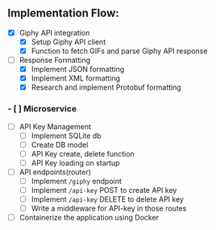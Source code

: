 ## Implementation Flow:
- [x] Giphy API integration
  - [x] Setup Giphy API client
  - [x] Function to fetch GIFs and parse Giphy API response
- [ ] Response Formatting
  - [x] Implement JSON formatting
  - [x] Implement XML formatting
  - [x] Research and implement Protobuf formatting
### - [ ] Microservice
- [ ] API Key Management
  - [ ] Implement SQLite db
  - [ ] Create DB model
  - [ ] API Key create, delete function
  - [ ] API Key loading on startup
- [ ] API endpoints(router)
  - [ ] Implement `/giphy` endpoint
  - [ ] Implement `/api-key` POST to create API key
  - [ ] Implement `/api-key` DELETE to delete API key
  - [ ] Write a middleware for API-key in those routes
- [ ] Containerize the application using Docker